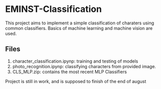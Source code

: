 # EMINST-Classification
This project aims to implement a simple classification of charaters using common classifiers. Basics of machine learning and machine vision are used.
## Files
1. character_classification.ipynp: training and testing of models
2. photo_recognition.ipynp: classifying characters from provided image.
3. CLS_MLP.zip: contains the most recent MLP Classifiers

Project is still in work, and is supposed to finish of the end of august
